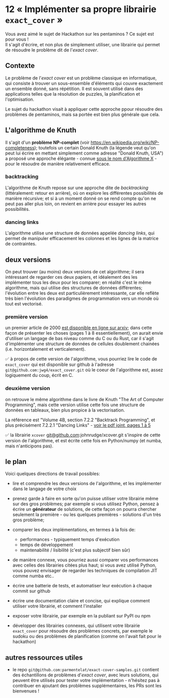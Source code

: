 # 12 « Implémenter sa propre librairie `exact_cover` »

Vous avez aimé le sujet de Hackathon sur les pentaminos ? Ce sujet est pour vous !  
Il s'agit d'écrire, et non plus de simplement utiliser, une librairie qui permet de résoudre le problème dit de l'*exact cover*.

## Contexte

Le problème de l'*exact cover* est un problème classique en informatique, qui
consiste à trouver un sous-ensemble d'éléments qui couvre exactement un ensemble
donné, sans répétition. Il est souvent utilisé dans des applications telles que
la résolution de puzzles, la planification et l'optimisation.

Le sujet du hackathon visait à appliquer cette approche ppour résoudre des
problèmes de pentaminos, mais sa portée est bien plus générale que cela.

## L'algorithme de Knuth

Il s'agit d'un **problème NP-complet** (voir
<https://en.wikipedia.org/wiki/NP-completeness>); toutefois un certain Donald
Knuth (la légende veut qu'on peut lui écrire en mettant simplement comme adresse
"Donald Knuth, USA") a proposé une approche élégante - connue [sous le nom
d'Algorithme X](https://en.wikipedia.org/wiki/Knuth%27s_Algorithm_X) - pour le
résoudre de manière relativement efficace.

### backtracking

L'algorithme de Knuth repose sur une approche dite de *backtracking*
(littéralement: retour en arrière), où on explore les différentes possibilités
de manière récursive; et si à un moment donné on se rend compte qu'on ne peut
pas aller plus loin, on revient en arrière pour essayer les autres possibilités.

### dancing links

L'algorithme utilise une structure de données appelée *dancing links*, qui
permet de manipuler efficacement les colonnes et les lignes de la matrice de
contraintes.

## deux versions

On peut trouver (au moins) deux versions de cet algorithme; il sera intéressant
de regarder ces deux papiers, et idéalement des les implémenter tous les deux
pour les comparer; en réalité c'est le même algorithme, mais qui utilise des
structures de données différentes; l'évolution entre les deux est
particulièrement intéressante, car elle reflète très bien l'évolution des
paradigmes de programmation vers un monde où tout est vectorisé.

### première version

un premier article de 2000 [est disponible en ligne sur
arxiv](http://arxiv.org/pdf/cs/0011047v1); dans cette façon de présenter les
  choses (pages 1 à 8 essentiellement), on aurait envie d'utiliser un langage de
bas niveau comme du C ou du Rust, car il s'agit d'implémenter une structure de
données de cellules doublement chainées (i.e. horizontalement et verticalement).

✅ à propos de cette version de l'algorithme, vous pourriez lire le code de
`exact_cover` qui est disponible sur github à l'adresse  
`git@github.com:jwg4/exact_cover.git` où le coeur de l'algorithme est, assez
logiquement du coup, écrit en C.

### deuxième version

on retrouve le même algorithme dans le livre de Knuth "The Art of Computer
Programming", mais cette version utilise cette fois une structure de données en
tableaux, bien plus propice à la vectorisation.

La référence est "Volume 4B, section 7.2.2 "Backtrack Programming", et plus
précisément 7.2.2.1 "Dancing Links" - [voir le pdf joint, pages 1 à
5](knuth-7.2.2.1-dancing-links.pdf)

✅ la librairie `xcover` git@github.com:johnrudge/xcover.git s'inspire de cette
version de l'algorithme, et est écrite cette fois en Python/numpy (et numba,
mais n'anticipons pas).

## le plan

Voici quelques directions de travail possibles:

- lire et comprendre les deux versions de l'algorithme, et les implémenter
  dans le langage de votre choix  
- prenez garde à faire en sorte qu'on puisse utiliser votre librairie même sur
  des gros problèmes; par exemple si vous utilisez Python, pensez à écrire un
  **générateur** de solutions, de cette façon on pourra chercher seulement la
  première - ou les quelques premières -  solutions d'un très gros problème;

- comparer les deux implémentations, en termes à la fois de:
  - performances - typiquement temps d'exécution
  - temps de développement
  - maintenabilité / lisibilité (c'est plus subjectif bien sûr)
- de manière connexe, vous pourriez aussi comparer vos performances avec celles
  des librairies citées plus haut; si vous avez utilisé Python, vous pouvez envisager de regarder les techniques de compilation JIT comme numba etc..

- écrire une batterie de tests, et automatiser leur exécution à chaque commit
  sur github
- écrire une documentation claire et concise, qui explique comment utiliser
  votre librairie, et comment l'installer
- exposer votre librairie, par exemple en la publiant sur PyPI ou npm
- développer des librairies connexes, qui utilisent votre librairie
  `exact_cover` pour résoudre des problèmes concrets, par exemple le sudoku ou
  des problèmes de planification (comme on l'avait fait pour le hackathon)

## autres ressources utiles

- le repo `git@github.com:parmentelat/exact-cover-samples.git` contient des
échantillons de problèmes d'*exact cover*, avec leurs solutions, qui peuvent
être utilisés pour tester votre implémentation - n'hésitez pas à contribuer en
ajoutant des problèmes supplémentaires, les PRs sont les bienvenues !
